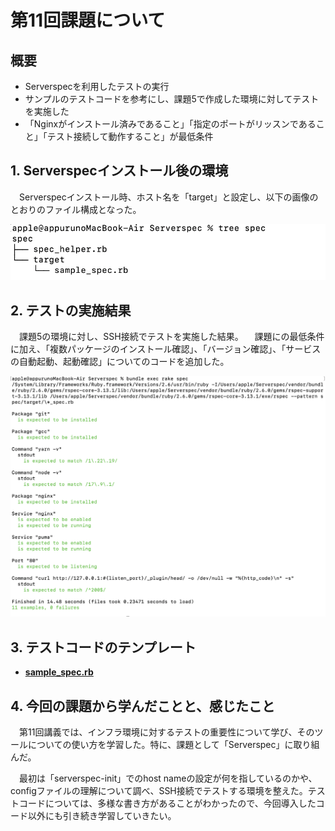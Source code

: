 # 第11回課題について

## 概要

* Serverspecを利用したテストの実行
* サンプルのテストコードを参考にし、課題5で作成した環境に対してテストを実施した
* 「Nginxがインストール済みであること」「指定のポートがリッスンであること」「テスト接続して動作すること」が最低条件



## 1. Serverspecインストール後の環境  
&emsp;Serverspecインストール時、ホスト名を「target」と設定し、以下の画像のとおりのファイル構成となった。

![1.tree](images11/1.tree.png)


## 2. テストの実施結果  
&emsp;課題5の環境に対し、SSH接続でテストを実施した結果。
&emsp;課題にの最低条件に加え、「複数パッケージのインストール確認」、「バージョン確認」、「サービスの自動起動、起動確認」についてのコードを追加した。  

![2.test](images11/2.test.png)  


## 3. テストコードのテンプレート  
 - [**sample_spec.rb**](/template11/sample_spec.rb)      

 
## 4. 今回の課題から学んだことと、感じたこと  
&emsp;第11回講義では、インフラ環境に対するテストの重要性について学び、そのツールについての使い方を学習した。特に、課題として「Serverspec」に取り組んだ。
  
&emsp;最初は「serverspec-init」でのhost nameの設定が何を指しているのかや、configファイルの理解について調べ、SSH接続でテストする環境を整えた。テストコードについては、多様な書き方があることがわかったので、今回導入したコード以外にも引き続き学習していきたい。
